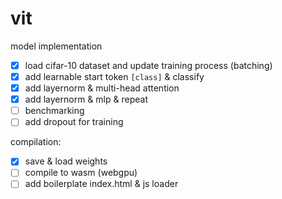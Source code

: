 # vit

model implementation

- [x] load cifar-10 dataset and update training process (batching)
- [x] add learnable start token `[class]` & classify
- [x] add layernorm & multi-head attention
- [x] add layernorm & mlp & repeat
- [ ] benchmarking
- [ ] add dropout for training 

compilation:
- [x] save & load weights 
- [ ] compile to wasm (webgpu)
- [ ] add boilerplate index.html & js loader
